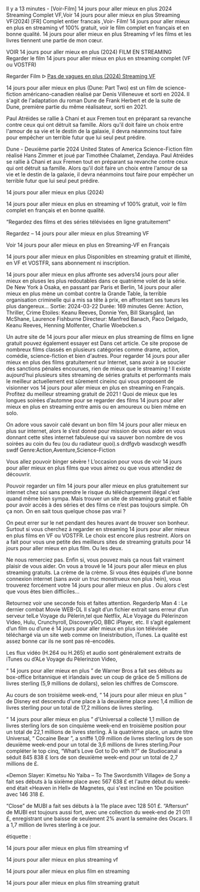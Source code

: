 Il y a 13 minutes - [Voir-Film] 14 jours pour aller mieux en plus 2024 Streaming Complet VF,Voir 14 jours pour aller mieux en plus Streaming VF(2024) [FR] Complet entier francais ,Voir- Film! 14 jours pour aller mieux en plus en streaming vf 100% gratuit, voir le film complet en français et en bonne qualité. 14 jours pour aller mieux en plus Streaming vf les films et les livres tiennent une partie de mon cœur.

VOIR 14 jours pour aller mieux en plus (2024) FILM EN STREAMING Regarder le film 14 jours pour aller mieux en plus en streaming complet (VF ou VOSTFR)

Regarder Film ᐅ [Pas de vagues en plus (2024) Streaming VF](https://fr.4dxstream.com/fr/movie/1118841)

14 jours pour aller mieux en plus (Dune: Part Two) est un film de science-fiction américano-canadien réalisé par Denis Villeneuve et sorti en 2024. Il s'agit de l'adaptation du roman Dune de Frank Herbert et de la suite de Dune, première partie du même réalisateur, sorti en 2021.

Paul Atréides se rallie à Chani et aux Fremen tout en préparant sa revanche contre ceux qui ont détruit sa famille. Alors qu'il doit faire un choix entre l'amour de sa vie et le destin de la galaxie, il devra néanmoins tout faire pour empêcher un terrible futur que lui seul peut prédire.

Dune - Deuxième partie 2024 United States of America Science-Fiction film réalisé Hans Zimmer et joué par Timothée Chalamet, Zendaya. Paul Atréides se rallie à Chani et aux Fremen tout en préparant sa revanche contre ceux qui ont détruit sa famille. Alors qu'il doit faire un choix entre l'amour de sa vie et le destin de la galaxie, il devra néanmoins tout faire pour empêcher un terrible futur que lui seul peut prédire.

14 jours pour aller mieux en plus (2024)

14 jours pour aller mieux en plus en streaming vf 100% gratuit, voir le film complet en français et en bonne qualité.

“Regardez des films et des séries télévisées en ligne gratuitement”

Regardez – 14 jours pour aller mieux en plus Streaming VF

Voir 14 jours pour aller mieux en plus en Streaming-VF en Français

14 jours pour aller mieux en plus Disponibles en streaming gratuit et illimité, en VF et VOSTFR, sans abonnement ni inscription.

14 jours pour aller mieux en plus affronte ses advers14 jours pour aller mieux en pluses les plus redoutables dans ce quatrième volet de la série. De New York à Osaka, en passant par Paris et Berlin, 14 jours pour aller mieux en plus mène un combat contre la Grande Table, la terrible organisation criminelle qui a mis sa tête à prix, en affrontant ses tueurs les plus dangereux... Sortie: 2024-03-22 Durée: 169 minutes Genre: Action, Thriller, Crime Etoiles: Keanu Reeves, Donnie Yen, Bill Skarsgård, Ian McShane, Laurence Fishburne Directeur: Manfred Banach, Paco Delgado, Keanu Reeves, Henning Molfenter, Charlie Woebcken.s

Un autre site de 14 jours pour aller mieux en plus streaming de films en ligne gratuit pouvez également essayer est Dans cet article. Ce site propose de nombreux films classés en plusieurs catégories comme drame, action, comédie, science-fiction et bien d'autres. Pour regarder 14 jours pour aller mieux en plus des films gratuitement sur Internet, sans avoir à se soucier des sanctions pénales encourues, rien de mieux que le streaming ! Il existe aujourd’hui plusieurs sites streaming de séries gratuits et performants mais le meilleur actuellement est sûrement cineinc qui vous proposent de visionner vos 14 jours pour aller mieux en plus en streaming en Français. Profitez du meilleur streaming gratuit de 2021 ! Quoi de mieux que les longues soirées d’automne pour se regarder des films 14 jours pour aller mieux en plus en streaming entre amis ou en amoureux ou bien même en solo.

On adore vous savoir calé devant un bon film 14 jours pour aller mieux en plus sur internet, alors le s’est donné pour mission de vous aider en vous donnant cette sites internet fabuleuse qui va sauver bon nombre de vos soirées au coin du feu (ou du radiateur quoi).s drdfgvb wasdxcgh wesdfh swdf Genre:Action,Aventure,Science-Fiction

Vous allez pouvoir binger sévère ! L’occasion pour vous de voir 14 jours pour aller mieux en plus films que vous aimez ou que vous attendiez de découvrir.

Pouvoir regarder un film 14 jours pour aller mieux en plus gratuitement sur internet chez soi sans prendre le risque du téléchargement illégal c’est quand même bien sympa. Mais trouver un site de streaming gratuit et fiable pour avoir accès à des séries et des films ce n’est pas toujours simple. Oh ça non. On en sait tous quelque chose pas vrai ?

On peut errer sur le net pendant des heures avant de trouver son bonheur. Surtout si vous cherchez à regarder en streaming 14 jours pour aller mieux en plus films en VF ou VOSTFR. Le choix est encore plus restreint. Alors on a fait pour vous une petite des meilleurs sites de streaming gratuits pour 14 jours pour aller mieux en plus film. Ou les deux.

Ne nous remerciez pas. Enfin si, vous pouvez mais ça nous fait vraiment plaisir de vous aider. On vous a trouvé le 14 jours pour aller mieux en plus streaming gratuits. La crème de la crème. Si vous êtes équipés d’une bonne connexion internet (sans avoir un truc monstrueux non plus hein), vous trouverez forcément votre 14 jours pour aller mieux en plus . Ou alors c’est que vous êtes bien difficiles…

Retournez voir une seconde fois et faites attention. RegarderIp Man 4 : Le dernier combat Movie WEB-DL Il s’agit d’un fichier extrait sans erreur d’un serveur telLe Voyage du Pèlerin,tel que Netflix, ALe Voyage du Pèlerinzon Video, Hulu, Crunchyroll, DiscoveryGO, BBC iPlayer, etc. Il s’agit également d’un film ou d’une é 14 jours pour aller mieux en plus ion télévisée téléchargé via un site web comme on lineistribution, iTunes. La qualité est assez bonne car ils ne sont pas ré-encodés.

Les flux vidéo (H.264 ou H.265) et audio sont généralement extraits de iTunes ou d’ALe Voyage du Pèlerinzon Video,

“ 14 jours pour aller mieux en plus ” de Warner Bros a fait ses débuts au box-office britannique et irlandais avec un coup de grâce de 5 millions de livres sterling (5,9 millions de dollars), selon les chiffres de Comscore.

Au cours de son troisième week-end, “ 14 jours pour aller mieux en plus ” de Disney est descendu d'une place à la deuxième place avec 1,4 million de livres sterling pour un total de 17,2 millions de livres sterling.

“ 14 jours pour aller mieux en plus ” d'Universal a collecté 1,1 million de livres sterling lors de son cinquième week-end en troisième position pour un total de 22,1 millions de livres sterling. À la quatrième place, un autre titre Universal, “ Cocaine Bear ”, a sniffé 1,09 million de livres sterling lors de son deuxième week-end pour un total de 3,6 millions de livres sterling.Pour compléter le top cinq, “What’s Love Got to Do with It?” de Studiocanal a séduit 845 838 £ lors de son deuxième week-end pour un total de 2,7 millions de £.

«Demon Slayer: Kimetsu No Yaiba – To The Swordsmith Village» de Sony a fait ses débuts à la sixième place avec 567 638 £ et l'autre début du week-end était «Heaven in Hell» de Magnetes, qui s'est incliné en 10e position avec 146 318 £.

“Close” de MUBI a fait ses débuts à la 11e place avec 128 501 £. “Aftersun” de MUBI est toujours aussi fort, avec une collection du week-end de 21 011 £, enregistrant une baisse de seulement 2% avant la semaine des Oscars. Il a 1,7 million de livres sterling à ce jour.

étiquette :

14 jours pour aller mieux en plus film streaming vf

14 jours pour aller mieux en plus streaming vf

14 jours pour aller mieux en plus film en streaming

14 jours pour aller mieux en plus film streaming gratuit
